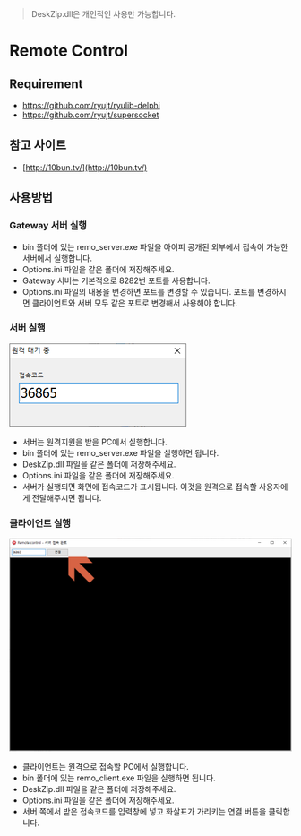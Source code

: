 > DeskZip.dll은 개인적인 사용만 가능합니다.

# Remote Control

## Requirement
* https://github.com/ryujt/ryulib-delphi
* https://github.com/ryujt/supersocket

## 참고 사이트
* [http://10bun.tv/](http://10bun.tv/)

## 사용방법

### Gateway 서버 실행
* bin 폴더에 있는 remo_server.exe 파일을 아이피 공개된 외부에서 접속이 가능한 서버에서 실행합니다. 
* Options.ini 파일을 같은 폴더에 저장해주세요.
* Gateway 서버는 기본적으로 8282번 포트를 사용합니다.
* Options.ini 파일의 내용을 변경하면 포트를 변경할 수 있습니다. 포트를 변경하시면 클라이언트와 서버 모두 같은 포트로 변경해서 사용해야 합니다.

### 서버 실행
![](./server.png)
* 서버는 원격지원을 받을 PC에서 실행합니다.
* bin 폴더에 있는 remo_server.exe 파일을 실행하면 됩니다.
* DeskZip.dll 파일을 같은 폴더에 저장해주세요.
* Options.ini 파일을 같은 폴더에 저장해주세요.
* 서버가 실행되면 화면에 접속코드가 표시됩니다. 이것을 원격으로 접속할 사용자에게 전달해주시면 됩니다.

### 클라이언트 실행
![](./client.png)
* 클라이언트는 원격으로 접속할 PC에서 실행합니다.
* bin 폴더에 있는 remo_client.exe 파일을 실행하면 됩니다.
* DeskZip.dll 파일을 같은 폴더에 저장해주세요.
* Options.ini 파일을 같은 폴더에 저장해주세요.
* 서버 쪽에서 받은 접속코드를 입력창에 넣고 화살표가 가리키는 연결 버튼을 클릭합니다.
